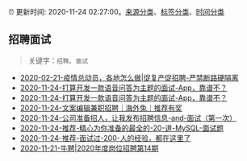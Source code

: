 :alarm_clock: 更新时间: 2020-11-24 02:27:00。[来源分类](../README.md)、[标签分类](../TAGS.md)、[时间分类](../TIMELINE.md)

## 招聘面试


> 关键字：`招聘`、`面试`



- [2020-02-21-疫情总动员，各地怎么做|促复产促招聘-严禁断路硬隔离](http://m.china.caixin.com/m/2020-02-22/101519091.html) 
- [2020-11-24-打算开发一款语音问答为主题的面试-App，靠谱不？](https://www.v2ex.com/t/728592) 
- [2020-11-24-打算开发一款语音问答为主题的面试-App，靠谱不？](https://www.v2ex.com/t/728588) 
- [2020-11-24-文案编辑兼职招聘｜海外兔｜推荐有奖](https://www.v2ex.com/t/728582) 
- [2020-11-24-公司准备招人，让我发布招聘信息-and-面试（第一次）](https://www.v2ex.com/t/728572) 
- [2020-11-24-推荐-精心为你准备的最全的-20-道-MySQL-面试题](https://toutiao.io/k/5lujxq0) 
- [2020-11-24-推荐-面试过-200-人的经验，都在这里了](https://toutiao.io/k/pfctyn9) 
- [2020-11-21-牛聘|2020年度岗位招聘第14期](https://sec.thief.one/article_content?a_id=85a0fe56233d717438239fef07601c41) 